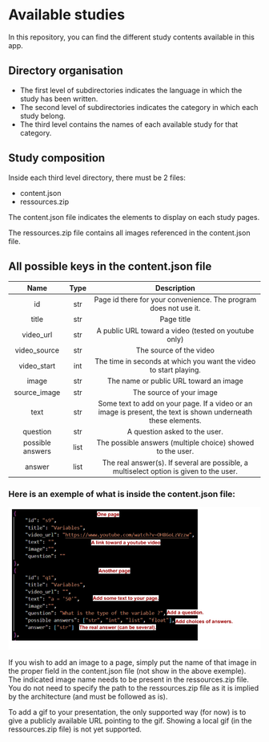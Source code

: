 # Available studies

In this repository, you can find the different study contents available in this app.

## Directory organisation
* The first level of subdirectories indicates the language in which the study has been written.
* The second level of subdirectories indicates the category in which each study belong.
* The third level contains the names of each available study for that category.

## Study composition
Inside each third level directory, there must be 2 files:
* content.json
* ressources.zip

The content.json file indicates the elements to display on each study pages.

The ressources.zip file contains all images referenced in the content.json file.

## All possible keys in the content.json file
| Name   | Type   | Description |
| :----: | :----: |    :----:   |
| id   | str  | Page id there for your convenience. The program does not use it.  |
| title | str | Page title |
| video_url | str | A public URL toward a video (tested on youtube only) | 
| video_source | str | The source of the video |
| video_start | int | The time in seconds at which you want the video to start playing. |
| image | str | The name or public URL toward an image |
| source_image | str | The source of your image |
| text | str | Some text to add on your page. If a video or an image is present, the text is shown underneath these elements. |
| question | str | A question asked to the user. |
| possible answers | list | The possible answers (multiple choice) showed to the user. |
| answer | list | The real answer(s). If several are possible, a multiselect option is given to the user. |

### Here is an exemple of what is inside the content.json file:
![alt text](content_example.png "Title")

If you wish to add an image to a page, simply put the name of that image in the proper field in the content.json file (not show in the above exemple). The indicated image name needs to be present in the ressources.zip file. You do not need to specify the path to the ressources.zip file as it is implied by the architecture (and must be followed as is).

To add a gif to your presentation, the only supported way (for now) is to give a publicly available URL pointing to the gif. Showing a local gif (in the ressources.zip file) is not yet supported.